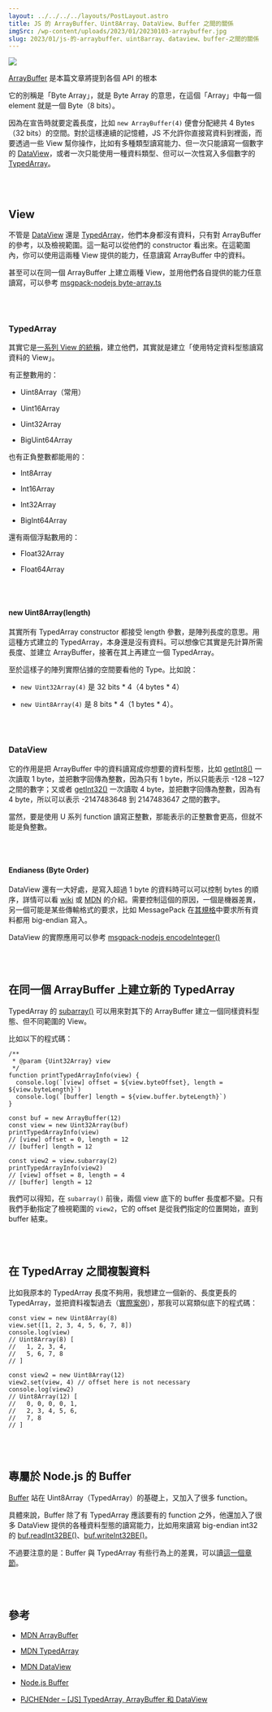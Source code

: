 ```yaml
---
layout: ../../../../layouts/PostLayout.astro
title: JS 的 ArrayBuffer、Uint8Array、DataView、Buffer 之間的關係
imgSrc: /wp-content/uploads/2023/01/20230103-arraybuffer.jpg
slug: 2023/01/js-的-arraybuffer、uint8array、dataview、buffer-之間的關係
---
```


![](/wp-content/uploads/2023/01/20230103-arraybuffer-1024x336.jpg)



  
[ArrayBuffer](https://developer.mozilla.org/en-US/docs/Web/JavaScript/Reference/Global_Objects/ArrayBuffer) 是本篇文章將提到各個 API 的根本



  
它的別稱是「Byte Array」，就是 Byte Array 的意思，在這個「Array」中每一個 element 就是一個 Byte（8 bits）。



  
因為在宣告時就要定義長度，比如 `new ArrayBuffer(4)` 便會分配總共 4 Bytes（32 bits）的空間。對於這樣連續的記憶體，JS 不允許你直接寫資料到裡面，而要透過一些 View 幫你操作，比如有多種類型讀寫能力、但一次只能讀寫一個數字的 [DataView](https://developer.mozilla.org/en-US/docs/Web/JavaScript/Reference/Global_Objects/DataView)，或者一次只能使用一種資料類型、但可以一次性寫入多個數字的 [TypedArray](https://developer.mozilla.org/en-US/docs/Web/JavaScript/Reference/Global_Objects/TypedArray)。







<br><br>



  
## View



  
不管是 [DataView](https://developer.mozilla.org/en-US/docs/Web/JavaScript/Reference/Global_Objects/DataView/DataView#syntax) 還是 [TypedArray](https://developer.mozilla.org/en-US/docs/Web/JavaScript/Reference/Global_Objects/TypedArray#constructor)，他們本身都沒有資料，只有對 ArrayBuffer 的參考，以及檢視範圍。這一點可以從他們的 constructor 看出來。在這範圍內，你可以使用這兩種 View 提供的能力，任意讀寫 ArrayBuffer 中的資料。



  
甚至可以在同一個 ArrayBuffer 上建立兩種 View，並用他們各自提供的能力任意讀寫，可以參考 [msgpack-nodejs byte-array.ts](https://github.com/artyomliou/msgpack-nodejs/blob/main/src/encoder/byte-array.ts)



<br><br>



  
### TypedArray



  
其實它是[一系列 View 的統稱](https://developer.mozilla.org/en-US/docs/Web/JavaScript/Reference/Global_Objects/TypedArray#typedarray_objects)，建立他們，其實就是建立「使用特定資料型態讀寫資料的 View」。



  
有正整數用的：




  
- Uint8Array（常用）



  
- Uint16Array



  
- Uint32Array



  
- BigUint64Array




  
也有正負整數都能用的：




  
- Int8Array



  
- Int16Array



  
- Int32Array



  
- BigInt64Array




  
還有兩個浮點數用的：




  
- Float32Array



  
- Float64Array




<br><br>



  
#### new Uint8Array(length)



  
其實所有 TypedArray constructor 都接受 length 參數，是陣列長度的意思。用這種方式建立的 TypedArray，本身還是沒有資料。可以想像它其實是先計算所需長度、並建立 ArrayBuffer，接著在其上再建立一個 TypedArray。



  
至於這樣子的陣列實際佔據的空間要看他的 Type。比如說：




  
- `new Uint32Array(4)` 是 32 bits * 4（4 bytes * 4）



  
- `new Uint8Array(4)` 是 8 bits * 4（1 bytes * 4）。




<br><br>



  
### DataView



  
它的作用是把 ArrayBuffer 中的資料讀寫成你想要的資料型態，比如 [getInt8()](https://developer.mozilla.org/en-US/docs/Web/JavaScript/Reference/Global_Objects/DataView/getInt8) 一次讀取 1 byte，並把數字回傳為整數，因為只有 1 byte，所以只能表示 -128 ~127 之間的數字；又或者 [getInt32()](https://developer.mozilla.org/en-US/docs/Web/JavaScript/Reference/Global_Objects/DataView/getInt32) 一次讀取 4 byte，並把數字回傳為整數，因為有 4 byte，所以可以表示 -2147483648 到 2147483647 之間的數字。



  
當然，要是使用 U 系列 function 讀寫正整數，那能表示的正整數會更高，但就不能是負整數。



<br><br>



  
#### Endianess (Byte Order)



  
DataView 還有一大好處，是寫入超過 1 byte 的資料時可以可以控制 bytes 的順序，詳情可以看 [wiki](https://zh.wikipedia.org/zh-tw/%E5%AD%97%E8%8A%82%E5%BA%8F) 或 [MDN](https://developer.mozilla.org/en-US/docs/Glossary/Endianness) 的介紹。需要控制這個的原因，一個是機器差異，另一個可能是某些傳輸格式的要求，比如 MessagePack 在[其規格](https://github.com/msgpack/msgpack/blob/master/spec.md)中要求所有資料都用 big-endian 寫入。



  
DataView 的實際應用可以參考 [msgpack-nodejs encodeInteger()](https://github.com/artyomliou/msgpack-nodejs/blob/main/src/encoder/encoder.ts#L125-L161)



<br><br>



  
## 在同一個 ArrayBuffer 上建立新的 TypedArray



  
TypedArray 的 [subarray()](https://developer.mozilla.org/en-US/docs/Web/JavaScript/Reference/Global_Objects/TypedArray/subarray) 可以用來對其下的 ArrayBuffer 建立一個同樣資料型態、但不同範圍的 View。



  
比如以下的程式碼：



  
```
/**
 * @param {Uint32Array} view 
 */
function printTypedArrayInfo(view) {
  console.log(`[view] offset = ${view.byteOffset}, length = ${view.byteLength}`)
  console.log(`[buffer] length = ${view.buffer.byteLength}`)
}

const buf = new ArrayBuffer(12)
const view = new Uint32Array(buf)
printTypedArrayInfo(view)
// [view] offset = 0, length = 12
// [buffer] length = 12

const view2 = view.subarray(2)
printTypedArrayInfo(view2)
// [view] offset = 8, length = 4
// [buffer] length = 12
```



  
我們可以得知，在 `subarray()` 前後，兩個 view 底下的 buffer 長度都不變。只有我們手動指定了檢視範圍的 `view2`，它的 offset 是從我們指定的位置開始，直到 buffer 結束。



<br><br>



  
## 在 TypedArray 之間複製資料



  
比如我原本的 TypedArray 長度不夠用，我想建立一個新的、長度更長的 TypedArray，並把資料複製過去（[實際案例](https://github.com/artyomliou/msgpack-nodejs/blob/main/src/encoder/byte-array.ts#L18-L34)），那我可以寫類似底下的程式碼：



  
```
const view = new Uint8Array(8)
view.set([1, 2, 3, 4, 5, 6, 7, 8])
console.log(view)
// Uint8Array(8) [
//   1, 2, 3, 4,
//   5, 6, 7, 8
// ]

const view2 = new Uint8Array(12)
view2.set(view, 4) // offset here is not necessary
console.log(view2)
// Uint8Array(12) [
//   0, 0, 0, 0, 1,
//   2, 3, 4, 5, 6,
//   7, 8
// ]
```



<br><br>



  
## 專屬於 Node.js 的 Buffer



  
[Buffer](https://nodejs.org/api/buffer.html) 站在 Uint8Array（TypedArray）的基礎上，又加入了很多 function。



  
具體來說，Buffer 除了有 TypedArray 應該要有的 function 之外，他還加入了很多 DataView 提供的各種資料型態的讀寫能力，比如用來讀寫 big-endian int32 的 [buf.readInt32BE()](https://nodejs.org/api/buffer.html#bufreadint32beoffset)、[buf.writeInt32BE()](https://nodejs.org/api/buffer.html#bufwriteint32bevalue-offset)。



  
不過要注意的是：Buffer 與 TypedArray 有些行為上的差異，可以讀[這一個章節](https://nodejs.org/api/buffer.html#buffers-and-typedarrays)。



<br><br>



  
## 參考




  
- [MDN ArrayBuffer](https://developer.mozilla.org/en-US/docs/Web/JavaScript/Reference/Global_Objects/ArrayBuffer)



  
- [MDN TypedArray](https://developer.mozilla.org/en-US/docs/Web/JavaScript/Reference/Global_Objects/TypedArray)



  
- [MDN DataView](https://developer.mozilla.org/en-US/docs/Web/JavaScript/Reference/Global_Objects/DataView)



  
- [Node.js Buffer](https://nodejs.org/api/buffer.html)



  
- [PJCHENder – [JS] TypedArray, ArrayBuffer 和 DataView](https://pjchender.dev/javascript/js-typedarray-buffer-dataview/)

